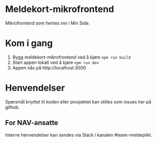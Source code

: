 # Meldekort-mikrofrontend

Mikrofrontend som hentes inn i Min Side.

# Kom i gang

1. Bygg meldekort-mikrofrontend ved å kjøre `npm run build`
2. Start appen lokalt ved å kjøre `npm run dev`
3. Appen nås på http://localhost:3000

# Henvendelser

Spørsmål knyttet til koden eller prosjektet kan stilles som issues her på github.

## For NAV-ansatte

Interne henvendelser kan sendes via Slack i kanalen #team-meldeplikt.
